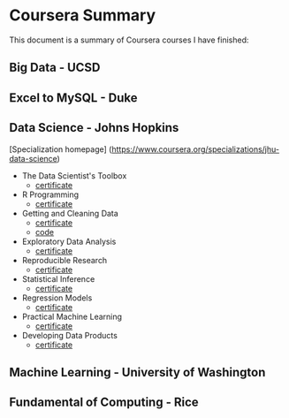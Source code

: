 # Coursera Summary
This document is a summary of Coursera courses I have finished:

## Big Data - UCSD   


## Excel to MySQL - Duke


## Data Science - Johns Hopkins
[Specialization homepage] (https://www.coursera.org/specializations/jhu-data-science)

- The Data Scientist's Toolbox
  - [certificate](https://www.coursera.org/account/accomplishments/certificate/Z23BX3N8Z3)
- R Programming
  - [certificate](https://www.coursera.org/account/accomplishments/certificate/73AXHLYFZB)
- Getting and Cleaning Data
  - [certificate]()
  - [code](https://github.com/ibanmd/GettingAndCleaning)
- Exploratory Data Analysis
  - [certificate](https://www.coursera.org/account/accomplishments/certificate/6QG7KN3MEC)
- Reproducible Research
  - [certificate](https://www.coursera.org/account/accomplishments/certificate/ZUNQ76XD73)
- Statistical Inference
  - [certificate](https://www.coursera.org/account/accomplishments/certificate/GB4KX79THP)
- Regression Models
  - [certificate](https://www.coursera.org/account/accomplishments/certificate/W4E343MPUF)
- Practical Machine Learning
  - [certificate](https://www.coursera.org/account/accomplishments/certificate/24SVCC3EX7)
- Developing Data Products
  - [certificate](https://www.coursera.org/account/accomplishments/certificate/RXCTEW2P8A)

## Machine Learning - University of Washington


## Fundamental of Computing - Rice